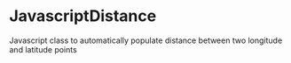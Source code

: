JavascriptDistance
==================

Javascript class to automatically populate distance between two longitude and latitude points